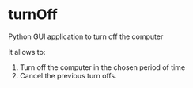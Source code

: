 # turnOff
Python GUI application to turn off the computer

It allows to:
1. Turn off the computer in the chosen period of time
2. Cancel the previous turn offs.
